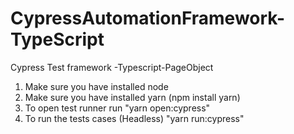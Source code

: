# CypressAutomationFramework-TypeScript
Cypress Test framework -Typescript-PageObject
1. Make sure you have installed node
2. Make sure you have installed yarn (npm install yarn)
3. To open test runner run "yarn open:cypress"
4. To run the tests cases (Headless) "yarn run:cypress"
